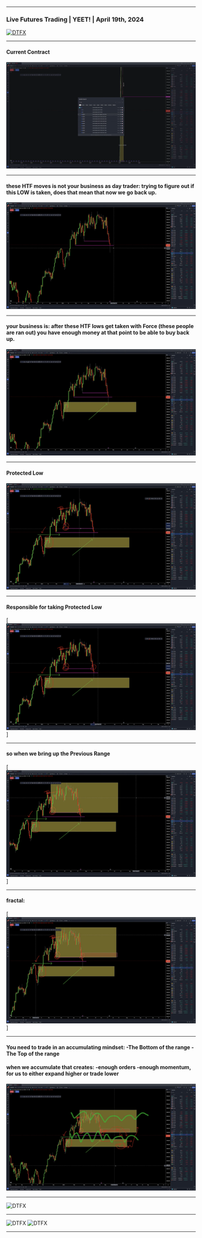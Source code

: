___
### Live Futures Trading | YEET! | April 19th, 2024
[![DTFX](http://img.youtube.com/vi/dwaeNJUniRk/0.jpg)](http://www.youtube.com/watch?v=dwaeNJUniRk "DTFX")
___
#### Current Contract 
[![DTFX](pic/00-06-22.png)](https://www.youtube.com/watch?v=BGV57yOxkig#t=00h06m22s)
___
#### these HTF moves is not your business as day trader: trying to figure out if this LOW is taken, does that mean that now we go back up.
[![DTFX](pic/00-07-28.png)](https://www.youtube.com/watch?v=BGV57yOxkig#t=00h07m28s)
___
#### your business is: after these HTF lows get taken with Force (these people are ran out) you have enough money at that point to be able to buy back up.
[![DTFX](pic/00-08-09.png)](https://www.youtube.com/watch?v=BGV57yOxkig#t=00h08m09s)
___
#### Protected Low
[![DTFX](pic/00-09-04.png)](https://www.youtube.com/watch?v=BGV57yOxkig#t=00h09m04s)
___
#### Responsible for taking Protected Low
[![DTFX](pic/00-09-05.png)]
___
#### so when we bring up the Previous Range
[![DTFX](pic/00-09-16.png)]
___
#### fractal:
[![DTFX](pic/00-09-26.png)]
___
#### You need to trade in an accumulating mindset: -The Bottom of the range -The Top of the range
#### when we accumulate that creates: -enough orders -enough momentum, for us to either expand higher or trade lower
[![DTFX](pic/00-11-19.png)](https://www.youtube.com/watch?v=BGV57yOxkig#t=00h11m19s)
___
![DTFX](https://www.tradingview.com/x/I5tvhpbI/ "DTFX")
___
![DTFX](https://www.tradingview.com/x/dGQ6doUk/ "DTFX")
![DTFX](https://www.tradingview.com/x/S425ARki/ "DTFX")
___
